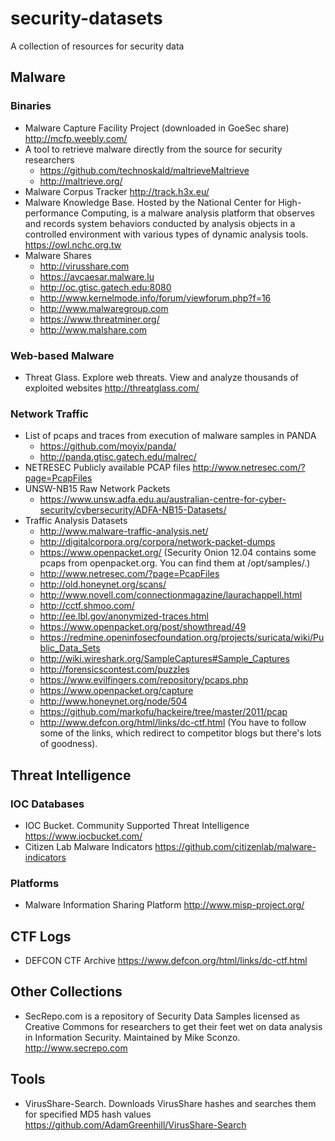 # security-datasets
A collection of resources for security data


## Malware

### Binaries
  - Malware Capture Facility Project (downloaded in GoeSec share) http://mcfp.weebly.com/ 
  - A tool to retrieve malware directly from the source for security researchers
      - https://github.com/technoskald/maltrieveMaltrieve
      - http://maltrieve.org/
  - Malware Corpus Tracker http://track.h3x.eu/
  - Malware Knowledge Base. Hosted by the National Center for High-performance Computing, is a malware analysis platform that observes and records system behaviors conducted by analysis objects in a controlled environment with various types of dynamic analysis tools. https://owl.nchc.org.tw
  - Malware Shares
    - http://virusshare.com
    - https://avcaesar.malware.lu
    - http://oc.gtisc.gatech.edu:8080
    - http://www.kernelmode.info/forum/viewforum.php?f=16
    - http://www.malwaregroup.com
    - https://www.threatminer.org/
    - http://www.malshare.com
### Web-based Malware
  - Threat Glass. Explore web threats. View and analyze thousands of exploited websites http://threatglass.com/
### Network Traffic
  - List of pcaps and traces from execution of malware samples in PANDA
    - https://github.com/moyix/panda/
    - http://panda.gtisc.gatech.edu/malrec/
  - NETRESEC Publicly available PCAP files http://www.netresec.com/?page=PcapFiles
  - UNSW-NB15 Raw Network Packets
    - https://www.unsw.adfa.edu.au/australian-centre-for-cyber-security/cybersecurity/ADFA-NB15-Datasets/
  - Traffic Analysis Datasets
    - http://www.malware-traffic-analysis.net/
    - http://digitalcorpora.org/corpora/network-packet-dumps
    - https://www.openpacket.org/ (Security Onion 12.04 contains some pcaps from openpacket.org. You can find them at /opt/samples/.)
    - http://www.netresec.com/?page=PcapFiles
    - http://old.honeynet.org/scans/
    - http://www.novell.com/connectionmagazine/laurachappell.html
    - http://cctf.shmoo.com/
    - http://ee.lbl.gov/anonymized-traces.html
    - https://www.openpacket.org/post/showthread/49
    - https://redmine.openinfosecfoundation.org/projects/suricata/wiki/Public_Data_Sets
    - http://wiki.wireshark.org/SampleCaptures#Sample_Captures
    - http://forensicscontest.com/puzzles
    - https://www.evilfingers.com/repository/pcaps.php
    - https://www.openpacket.org/capture
    - http://www.honeynet.org/node/504
    - https://github.com/markofu/hackeire/tree/master/2011/pcap
    - http://www.defcon.org/html/links/dc-ctf.html (You have to follow some of the links, which redirect to competitor blogs but there's lots of goodness).

## Threat Intelligence
### IOC Databases
  - IOC Bucket. Community Supported Threat Intelligence https://www.iocbucket.com/
  - Citizen Lab Malware Indicators https://github.com/citizenlab/malware-indicators
### Platforms
  - Malware Information Sharing Platform http://www.misp-project.org/

## CTF Logs
  - DEFCON CTF Archive https://www.defcon.org/html/links/dc-ctf.html

## Other Collections
  - SecRepo.com is a repository of Security Data Samples licensed as Creative Commons for researchers to get their feet wet on data analysis in Information Security. Maintained by Mike Sconzo.
 http://www.secrepo.com

## Tools
- VirusShare-Search. Downloads VirusShare hashes and searches them for specified MD5 hash values https://github.com/AdamGreenhill/VirusShare-Search



